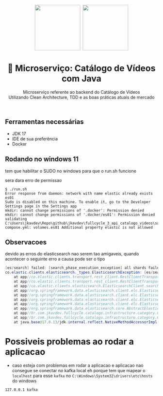 <center>
  <p align="center">
    <img src="https://user-images.githubusercontent.com/20674439/158480514-a529b310-bc19-46a5-ac95-fddcfa4776ee.png" width="150"/>&nbsp;
    <img src="https://icon-library.com/images/java-icon-png/java-icon-png-15.jpg"  width="150" />
  </p>  
  <h1 align="center">🚀 Microserviço: Catálogo de Vídeos com Java</h1>
  <p align="center">
    Microserviço referente ao backend do Catálogo de Vídeos<br />
    Utilizando Clean Architecture, TDD e as boas práticas atuais de mercado
  </p>
</center>
<br />

## Ferramentas necessárias

- JDK 17
- IDE de sua preferência
- Docker

## Rodando no windows 11
tem que habilitar o SUDO no windows para que o run.sh funcione

sera dara erro de permissao

````shell
$ ./run.sh
Error response from daemon: network with name elastic already exists
es01
Sudo is disabled on this machine. To enable it, go to the Developer Settings page in the Settings app
mkdir: cannot change permissions of '.docker': Permission denied
mkdir: cannot change permissions of '.docker/es01': Permission denied
validating C:\Users\jkavdev\Repo\github\jkavdev\fullcycle_3_api_catalogo_videos\sandbox\elk\docker-compose.yml: volumes.es01 Additional property elastic is not allowed

````

## Observacoes
devido as erros do elasticsearch nao serem tao amigaveis, quando acontecer o seguinte erro
a causa pode ser o tipo

````java
[es/search] failed: [search_phase_execution_exception] all shards failed
co.elastic.clients.elasticsearch._types.ElasticsearchException: [es/search] failed: [search_phase_execution_exception] all shards failed
	at app//co.elastic.clients.transport.rest_client.RestClientTransport.getHighLevelResponse(RestClientTransport.java:334)
	at app//co.elastic.clients.transport.rest_client.RestClientTransport.performRequest(RestClientTransport.java:154)
	at app//co.elastic.clients.elasticsearch.ElasticsearchClient.search(ElasticsearchClient.java:1882)
	at app//org.springframework.data.elasticsearch.client.elc.ElasticsearchTemplate.lambda$doSearch$14(ElasticsearchTemplate.java:341)
	at app//org.springframework.data.elasticsearch.client.elc.ElasticsearchTemplate.execute(ElasticsearchTemplate.java:623)
	at app//org.springframework.data.elasticsearch.client.elc.ElasticsearchTemplate.doSearch(ElasticsearchTemplate.java:341)
	at app//org.springframework.data.elasticsearch.client.elc.ElasticsearchTemplate.search(ElasticsearchTemplate.java:334)
	at app//org.springframework.data.elasticsearch.core.AbstractElasticsearchTemplate.search(AbstractElasticsearchTemplate.java:492)
	at app//br.com.jkavdev.fullcycle.catalogo.infrastructure.category.CategoryElasticsearchGateway.findAll(CategoryElasticsearchGateway.java:75)
	at app//br.com.jkavdev.fullcycle.catalogo.infrastructure.category.CategoryElasticsearchGatewayTest.givenValidTerm_whenCallsFindAll_shouldReturnElementsFiltered(CategoryElasticsearchGatewayTest.java:158)
	at java.base@17.0.13/jdk.internal.reflect.NativeMethodAccessorImpl.invoke0(Native Method)
````

# Possiveis problemas ao rodar a aplicacao

* caso esteja com problemas em rodar a aplicacao e aplicacao nao consegue se conectar no kafka local
eh porque tem que mapear o `localhost` para esse `kafka` no `C:\Windows\System32\drivers\etc\hosts` do windows

```manifest
127.0.0.1 kafka
```